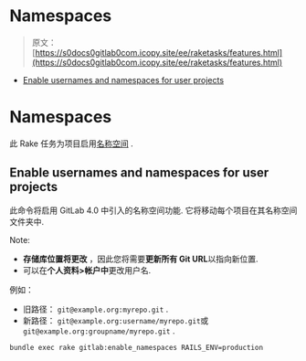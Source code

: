 # Namespaces

> 原文：[https://s0docs0gitlab0com.icopy.site/ee/raketasks/features.html](https://s0docs0gitlab0com.icopy.site/ee/raketasks/features.html)

*   [Enable usernames and namespaces for user projects](#enable-usernames-and-namespaces-for-user-projects)

# Namespaces[](#namespaces-core-only "Permalink")

此 Rake 任务为项目启用[名称空间](../user/group/index.html#namespaces) .

## Enable usernames and namespaces for user projects[](#enable-usernames-and-namespaces-for-user-projects "Permalink")

此命令将启用 GitLab 4.0 中引入的名称空间功能. 它将移动每个项目在其名称空间文件夹中.

Note:

*   **存储库位置将更改** ，因此您将需要**更新所有 Git URL**以指向新位置.
*   可以在**个人资料>帐户中**更改用户名.

例如：

*   旧路径： `git@example.org:myrepo.git` .
*   新路径： `git@example.org:username/myrepo.git`或`git@example.org:groupname/myrepo.git` .

```
bundle exec rake gitlab:enable_namespaces RAILS_ENV=production 
```